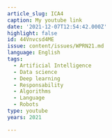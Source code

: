 ```yaml
---
article_slug: ICA4
caption: My youtube link
date: '2021-12-07T12:54:42.000Z'
highlight: false
id: 44Vnvcsd4ME
issue: content/issues/WPRN21.md
language: English
tags:
  - Artificial Intelligence
  - Data science
  - Deep learning
  - Responsability
  - Algorithms
  - Language
  - Robots
type: youtube
years: 2021

---
```


